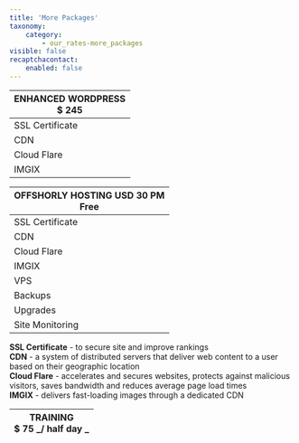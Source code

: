 ```yaml
---
title: 'More Packages'
taxonomy:
    category:
        - our_rates-more_packages
visible: false
recaptchacontact:
    enabled: false
---
```


| ENHANCED WORDPRESS <br/> **$ 245**			|
| --------------------------------------------- |
| SSL Certificate 								|
| CDN 											|
| Cloud Flare 									|
| IMGIX 										|

| OFFSHORLY HOSTING USD 30 PM <br/> **Free**	|
| --------------------------------------------- |
| SSL Certificate 								|
| CDN 											|
| Cloud Flare 									|
| IMGIX 										|
| VPS 											|
| Backups 										|
| Upgrades 										|
| Site Monitoring								|

**SSL Certificate** - to secure site and improve rankings <br>
**CDN** - a system of distributed servers that deliver web content to a user based on their geographic location <br>
**Cloud Flare** - accelerates and secures websites, protects against malicious visitors, saves bandwidth and reduces average page load times <br>
**IMGIX** - delivers fast-loading images through a dedicated CDN

| TRAINING <br/> **$ 75** _/ half day	_		|
| --------------------------------------------- |
